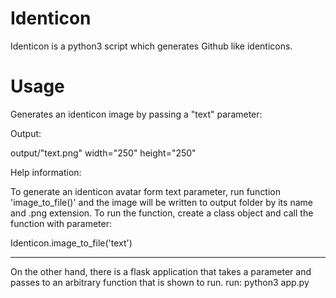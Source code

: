 
# Identicon

Identicon is a python3 script which generates Github like identicons.

# Usage

Generates an identicon image by passing a "text" parameter:

Output:

output/"text.png" width="250" height="250"

Help information:

To generate an identicon avatar form text parameter, run function 'image_to_file()' and the image will be written to output folder by its name and .png extension.
To run the function, create a class object and call the function with parameter:

Identicon.image_to_file('text')
***

On the other hand, there is a flask application that takes a parameter and passes to an arbitrary function that is shown
to run. 
run:
python3 app.py


